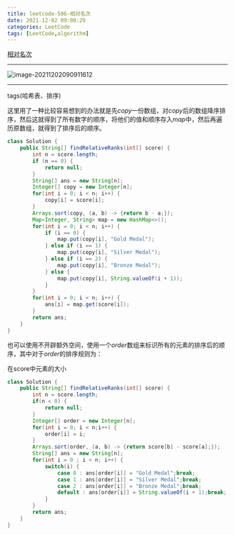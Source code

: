 ```yaml
---
title: leetcode-506-相对名次
date: 2021-12-02 09:08:29
categories: LeetCode
tags: [LeetCode,algorithm]
---
```


[相对名次](https://leetcode-cn.com/problems/relative-ranks/)

<hr/>

![image-20211202090911612](https://gitee.com/cao_ziqiang/img/raw/master/20211202090911.png)

<hr/>

tags(哈希表、排序)

这里用了一种比较容易想到的办法就是先$copy$一份数组，对$copy$后的数组降序排序，然后这就得到了所有数字的顺序，将他们的值和顺序存入$map$中，然后再遍历原数组，就得到了排序后的顺序。

```java
class Solution {
    public String[] findRelativeRanks(int[] score) {
        int n = score.length;
        if (n == 0) {
            return null;
        }
        String[] ans = new String[n];
        Integer[] copy = new Integer[n];
        for(int i = 0; i < n; i++) {
            copy[i] = score[i];
        }
        Arrays.sort(copy, (a, b) -> {return b - a;});
        Map<Integer, String> map = new HashMap<>();
        for(int i = 0; i < n; i++) {
            if (i == 0) {
                map.put(copy[i], "Gold Medal");
            } else if (i == 1) {
                map.put(copy[i], "Silver Medal");
            } else if (i == 2) {
                map.put(copy[i], "Bronze Medal");
            } else {
                map.put(copy[i], String.valueOf(i + 1));
            }
        }
        for(int i = 0; i < n; i++) {
            ans[i] = map.get(score[i]);
        }
        return ans;
    }
}
```

也可以使用不开辟额外空间，使用一个$order$数组来标识所有的元素的排序后的顺序，其中对于$order$的排序规则为：

在score中元素的大小

```java
class Solution {
    public String[] findRelativeRanks(int[] score) {
        int n = score.length;
        if(n < 0) {
            return null;
        }
        Integer[] order = new Integer[n];
        for(int i = 0; i < n;i++) {
            order[i] = i;
        }
        Arrays.sort(order, (a, b) -> {return score[b] - score[a];});
        String[] ans = new String[n];
        for(int i = 0 ; i < n; i++) {
            switch(i) {
                case 0 : ans[order[i]] = "Gold Medal";break;
                case 1 : ans[order[i]] = "Silver Medal";break;
                case 2 : ans[order[i]] = "Bronze Medal";break;
                default : ans[order[i]] = String.valueOf(i + 1);break;
            }
        }
        return ans;
    }
}
```

